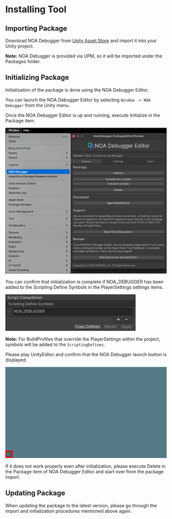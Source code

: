# Installing Tool

## Importing Package

Download NOA Debugger from [Unity Asset Store](https://u3d.as/3cCN) and import it into your Unity project.

**Note:** NOA Debugger is provided via UPM, so it will be imported under the Packages folder.

## Initializing Package

Initialization of the package is done using the NOA Debugger Editor.

You can launch the NOA Debugger Editor by selecting `Window -> NOA Debugger` from the Unity menu.

Once the NOA Debugger Editor is up and running, execute Initialize in the Package item.

![editor-window-open](../img/editor-general/editor-window-open.png)

You can confirm that initialization is complete if NOA_DEBUGGER has been added to the
Scripting Define Symbols in the PlayerSettings settings items.

![scripting-define-symbols](../img/editor-general/scripting-define-symbols.png)

**Note:** For BuildProfiles that override the PlayerSettings within the project, symbols will be added to the `ScriptingDefines`.

Please play UnityEditor and confirm that the NOA Debugger launch button is displayed.

![start-up-tool](../img/start-up-tool.png)

If it does not work properly even after initialization, please execute Delete in the Package item of NOA Debugger Editor
and start over from the package import.

## Updating Package

When updating the package to the latest version, please go through the import and initialization procedures mentioned
above again.
